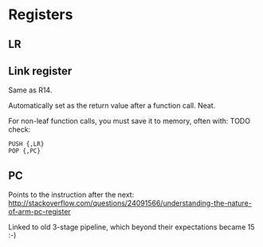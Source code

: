 # Registers

## LR

## Link register

Same as R14.

Automatically set as the return value after a function call. Neat.

For non-leaf function calls, you must save it to memory, often with: TODO check:

    PUSH {,LR}
    POP {,PC}

## PC

Points to the instruction after the next: <http://stackoverflow.com/questions/24091566/understanding-the-nature-of-arm-pc-register>

Linked to old 3-stage pipeline, which beyond their expectations became 15 :-)
